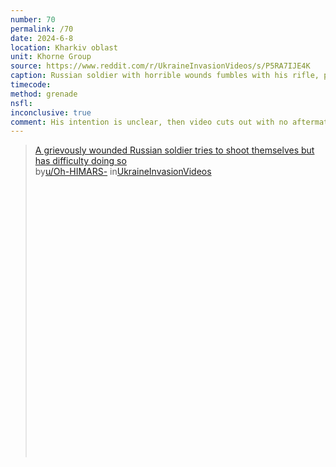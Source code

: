 ```yaml
---
number: 70
permalink: /70
date: 2024-6-8
location: Kharkiv oblast
unit: Khorne Group
source: https://www.reddit.com/r/UkraineInvasionVideos/s/P5RA7IJE4K
caption: Russian soldier with horrible wounds fumbles with his rifle, possibly trying to aim it at his head
timecode: 
method: grenade
nsfl:
inconclusive: true
comment: His intention is unclear, then video cuts out with no aftermath.
---
```

<blockquote class="reddit-embed-bq" style="height:500px" data-embed-height="507"><a href="https://www.reddit.com/r/UkraineInvasionVideos/comments/1daqmgs/a_grievously_wounded_russian_soldier_tries_to/">A grievously wounded Russian soldier tries to shoot themselves but has difficulty doing so</a><br> by<a href="https://www.reddit.com/user/Oh-HIMARS-/">u/Oh-HIMARS-</a> in<a href="https://www.reddit.com/r/UkraineInvasionVideos/">UkraineInvasionVideos</a></blockquote><script async="" src="https://embed.reddit.com/widgets.js" charset="UTF-8"></script>